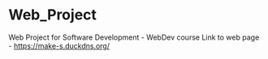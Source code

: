# Web_Project

Web Project for Software Development - WebDev course
Link to web page - https://make-s.duckdns.org/

